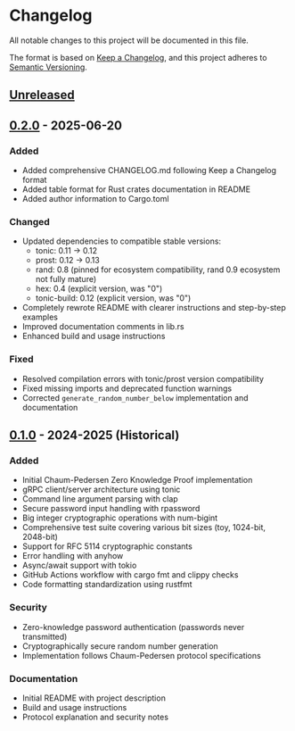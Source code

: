# Changelog

All notable changes to this project will be documented in this file.

The format is based on [Keep a Changelog](https://keepachangelog.com/en/1.0.0/),
and this project adheres to [Semantic Versioning](https://semver.org/spec/v2.0.0.html).

## [Unreleased]

## [0.2.0] - 2025-06-20

### Added
- Added comprehensive CHANGELOG.md following Keep a Changelog format
- Added table format for Rust crates documentation in README
- Added author information to Cargo.toml

### Changed
- Updated dependencies to compatible stable versions:
  - tonic: 0.11 → 0.12
  - prost: 0.12 → 0.13  
  - rand: 0.8 (pinned for ecosystem compatibility, rand 0.9 ecosystem not fully mature)
  - hex: 0.4 (explicit version, was "0")
  - tonic-build: 0.12 (explicit version, was "0")
- Completely rewrote README with clearer instructions and step-by-step examples
- Improved documentation comments in lib.rs
- Enhanced build and usage instructions

### Fixed
- Resolved compilation errors with tonic/prost version compatibility
- Fixed missing imports and deprecated function warnings
- Corrected `generate_random_number_below` implementation and documentation

## [0.1.0] - 2024-2025 (Historical)

### Added
- Initial Chaum-Pedersen Zero Knowledge Proof implementation
- gRPC client/server architecture using tonic
- Command line argument parsing with clap
- Secure password input handling with rpassword
- Big integer cryptographic operations with num-bigint
- Comprehensive test suite covering various bit sizes (toy, 1024-bit, 2048-bit)
- Support for RFC 5114 cryptographic constants
- Error handling with anyhow
- Async/await support with tokio
- GitHub Actions workflow with cargo fmt and clippy checks
- Code formatting standardization using rustfmt

### Security
- Zero-knowledge password authentication (passwords never transmitted)
- Cryptographically secure random number generation
- Implementation follows Chaum-Pedersen protocol specifications

### Documentation
- Initial README with project description
- Build and usage instructions
- Protocol explanation and security notes

[Unreleased]: https://github.com/JohnBasrai/zkp-cp/compare/v0.2.0...HEAD
[0.2.0]: https://github.com/JohnBasrai/zkp-cp/compare/v0.1.0...v0.2.0
[0.1.0]: https://github.com/JohnBasrai/zkp-cp/releases/tag/v0.1.0